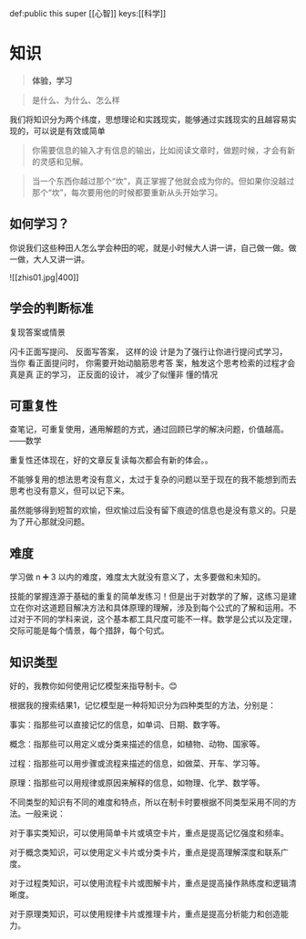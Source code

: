 def:public this super [[心智]]
keys:[[科学]]

# 知识

> **体验，学习**

> 是什么、为什么、怎么样

我们将知识分为两个纬度，思想理论和实践现实，能够通过实践现实的且越容易实现的，可以说是有效或简单

> 你需要信息的输入才有信息的输出，比如阅读文章时，做题时候，才会有新的灵感和见解。

> 当一个东西你越过那个“坎”，真正掌握了他就会成为你的。但如果你没越过那个“坎”，每次要用他的时候都要重新从头开始学习。


## 如何学习？

你说我们这些种田人怎么学会种田的呢，就是小时候大人讲一讲，自己做一做。做一做，大人又讲一讲。

![[zhis01.jpg|400]]

## 学会的判断标准

复现答案或情景

闪卡正面写提问、 反面写答案， 这样的设 计是为了强行让你进行提问式学习， 当你 看正面提问时， 你需要开始动脑筋思考答 案，触发这个思考检索的过程才会真是真 正的学习， 正反面的设计， 减少了似懂非 懂的情况

## 可重复性


查笔记，可重复使用，通用解题的方式，通过回顾已学的解决问题，价值越高。——数学

重复性还体现在，好的文章反复读每次都会有新的体会。。

不能够复用的想法思考没有意义，太过于复杂的问题以至于现在的我不能想到而去思考也没有意义，但可以记下来。

虽然能够得到短暂的欢愉，但欢愉过后没有留下痕迹的信息也是没有意义的。只是为了开心那就没问题。



## 难度

学习做 n ➕ 3 以内的难度，难度太大就没有意义了，太多要做和未知的。

技能的掌握连源于基础的重复的简单发练习！但是出于对数学的了解，这练习是建立在你对这道题目解决方法和具体原理的理解，涉及到每个公式的了解和运用。不过对于不同的学科来说，这个基本都工具尺度可能不一样。数学是公式以及定理，交际可能是每个情景，每个措辞，每个句式。


## 知识类型

好的，我教你如何使用记忆模型来指导制卡。😊

根据我的搜索结果1，记忆模型是一种将知识分为四种类型的方法，分别是：

事实：指那些可以直接记忆的信息，如单词、日期、数字等。

概念：指那些可以用定义或分类来描述的信息，如植物、动物、国家等。

过程：指那些可以用步骤或流程来描述的信息，如做菜、开车、学习等。

原理：指那些可以用规律或原因来解释的信息，如物理、化学、数学等。

不同类型的知识有不同的难度和特点，所以在制卡时要根据不同类型采用不同的方法。一般来说：

对于事实类知识，可以使用简单卡片或填空卡片，重点是提高记忆强度和频率。

对于概念类知识，可以使用定义卡片或分类卡片，重点是提高理解深度和联系广度。

对于过程类知识，可以使用流程卡片或图解卡片，重点是提高操作熟练度和逻辑清晰度。

对于原理类知识，可以使用规律卡片或推理卡片，重点是提高分析能力和创造能力。